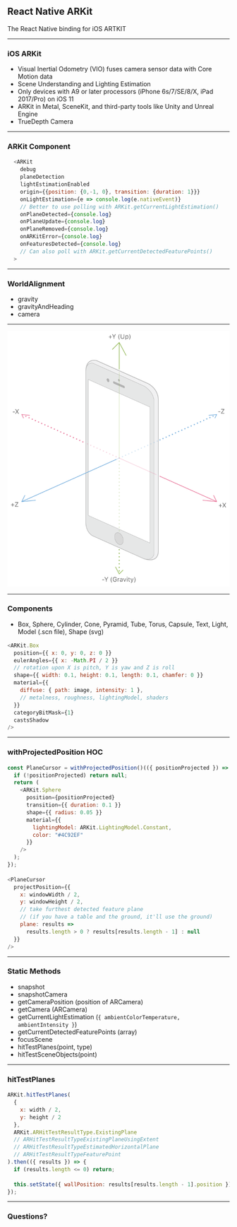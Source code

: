 ## React Native ARKit
The React Native binding for iOS ARTKIT

---

### iOS ARKit
* Visual Inertial Odometry (VIO) fuses camera sensor data with Core Motion data
* Scene Understanding and Lighting Estimation
* Only devices with A9 or later processors (iPhone 6s/7/SE/8/X, iPad 2017/Pro) on iOS 11
* ARKit in Metal, SceneKit, and third-party tools like Unity and Unreal Engine
* TrueDepth Camera

---

### ARKit Component
```javascript
  <ARKit
    debug
    planeDetection
    lightEstimationEnabled
    origin={{position: {0,-1, 0}, transition: {duration: 1}}}
    onLightEstimation={e => console.log(e.nativeEvent)}
    // Better to use polling with ARKit.getCurrentLightEstimation()
    onPlaneDetected={console.log}
    onPlaneUpdate={console.log}
    onPlaneRemoved={console.log}
    onARKitError={console.log}
    onFeaturesDetected={console.log}
    // Can also poll with ARKit.getCurrentDetectedFeaturePoints()
  >
```

---

### WorldAlignment
* gravity
* gravityAndHeading
* camera

---

![3daxis](images/phone.png)

---

### Components
* Box, Sphere, Cylinder, Cone, Pyramid, Tube, Torus, Capsule, Text, Light, Model (.scn file), Shape (svg)

```javascript
<ARKit.Box
  position={{ x: 0, y: 0, z: 0 }}
  eulerAngles={{ x: -Math.PI / 2 }}
  // rotation upon X is pitch, Y is yaw and Z is roll
  shape={{ width: 0.1, height: 0.1, length: 0.1, chamfer: 0 }}
  material={{
    diffuse: { path: image, intensity: 1 },
    // metalness, roughness, lightingModel, shaders
  }}
  categoryBitMask={1}
  castsShadow
/>
```

---

### withProjectedPosition HOC
```javascript
const PlaneCursor = withProjectedPosition()(({ positionProjected }) => {
  if (!positionProjected) return null;
  return (
    <ARKit.Sphere
      position={positionProjected}
      transition={{ duration: 0.1 }}
      shape={{ radius: 0.05 }}
      material={{
        lightingModel: ARKit.LightingModel.Constant,
        color: "#4C92EF"
      }}
    />
  );
});

<PlaneCursor
  projectPosition={{
    x: windowWidth / 2,
    y: windowHeight / 2,
    // take furthest detected feature plane
    // (if you have a table and the ground, it'll use the ground)
    plane: results =>
      results.length > 0 ? results[results.length - 1] : null
  }}
/>
```

---

### Static Methods
* snapshot
* snapshotCamera
* getCameraPosition (position of ARCamera)
* getCamera (ARCamera)
* getCurrentLightEstimation (`{ ambientColorTemperature, ambientIntensity }`)
* getCurrentDetectedFeaturePoints (array)
* focusScene
* hitTestPlanes(point, type)
* hitTestSceneObjects(point)

---

### hitTestPlanes
```javascript
ARKit.hitTestPlanes(
  {
    x: width / 2,
    y: height / 2
  },
  ARKit.ARHitTestResultType.ExistingPlane
  // ARHitTestResultTypeExistingPlaneUsingExtent
  // ARHitTestResultTypeEstimatedHorizontalPlane
  // ARHitTestResultTypeFeaturePoint
).then(({ results }) => {
  if (results.length <= 0) return;

  this.setState({ wallPosition: results[results.length - 1].position });
});
```

---

### Questions?
